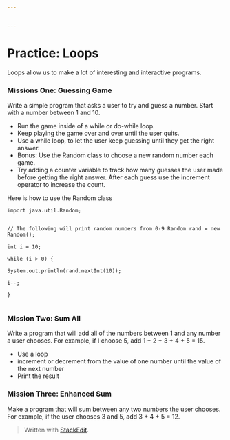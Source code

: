 ```yaml
---


---
```


<h1 id="practice-loops">Practice: Loops</h1>
<p>Loops allow us to make a lot of interesting and interactive programs.</p>
<h3 id="missions-one-guessing-game">Missions One: Guessing Game</h3>
<p>Write a simple program that asks a user to try and guess a number. Start with a number between 1 and 10.</p>
<ul>
<li>Run the game inside of a while or do-while loop.</li>
<li>Keep playing the game over and over until the user quits.</li>
<li>Use a while loop, to let the user keep guessing until they get the right answer.</li>
<li>Bonus: Use the Random class to choose a new random number each game.</li>
<li>Try adding a counter variable to track how many guesses the user made before getting the right answer. After each guess use the increment operator to increase the count.</li>
</ul>
<p>Here is how to use the Random class</p>
<pre><code>import java.util.Random;

// The following will print random numbers from 0-9 
Random rand = new Random();  
int i = 10;  
while (i &gt; 0) {  
    System.out.println(rand.nextInt(10));  
  i--;  
}
</code></pre>
<h3 id="mission-two-sum-all">Mission Two: Sum All</h3>
<p>Write a program that will add all of the numbers between 1 and any number a user chooses. For example, if I choose 5, add 1 + 2 + 3 + 4 + 5 = 15.</p>
<ul>
<li>Use a loop</li>
<li>increment or decrement from the value of one number until the value of the next number</li>
<li>Print the result</li>
</ul>
<h3 id="mission-three-enhanced-sum">Mission Three: Enhanced Sum</h3>
<p>Make a program that will sum between any two numbers the user chooses. For example, if the user chooses 3 and 5, add 3 + 4 + 5 = 12.</p>
<blockquote>
<p>Written with <a href="https://stackedit.io/">StackEdit</a>.</p>
</blockquote>

